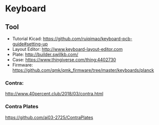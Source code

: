 # Keyboard


## Tool
+ Tutorial Kicad: https://github.com/ruiqimao/keyboard-pcb-guide#setting-up
+ Layout Editor: http://www.keyboard-layout-editor.com
+ Plate: http://builder.swillkb.com/
+ Case: https://www.thingiverse.com/thing:4402730
+ Firmware: https://github.com/qmk/qmk_firmware/tree/master/keyboards/planck


### Contra:
http://www.40percent.club/2018/03/contra.html
### Contra Plates
https://github.com/ai03-2725/ContraPlates
